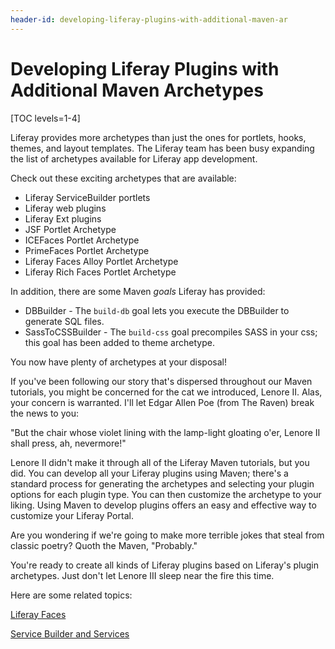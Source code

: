 ```yaml
---
header-id: developing-liferay-plugins-with-additional-maven-ar
---
```


# Developing Liferay Plugins with Additional Maven Archetypes

[TOC levels=1-4]

Liferay provides more archetypes than just the ones for portlets, hooks, themes,
and layout templates. The Liferay team has been busy expanding the list of
archetypes available for Liferay app development. 

Check out these exciting archetypes that are available: 

- Liferay ServiceBuilder portlets 
- Liferay web plugins
- Liferay Ext plugins
- JSF Portlet Archetype 
- ICEFaces Portlet Archetype 
- PrimeFaces Portlet Archetype 
- Liferay Faces Alloy Portlet Archetype 
- Liferay Rich Faces Portlet Archetype 

In addition, there are some Maven *goals* Liferay has provided: 

- DBBuilder - The `build-db` goal lets you execute the DBBuilder to generate SQL
  files. 
- SassToCSSBuilder - The `build-css` goal precompiles SASS in your css; this
  goal has been added to theme archetype. 

You now have plenty of archetypes at your disposal! 

If you've been following our story that's dispersed throughout our Maven
tutorials, you might be concerned for the cat we introduced, Lenore II. Alas,
your concern is warranted. I'll let Edgar Allen Poe (from The Raven) break the
news to you:

"But the chair whose violet lining with the lamp-light gloating o'er,
Lenore II shall press, ah, nevermore!"

Lenore II didn't make it through all of the Liferay Maven tutorials, but you
did. You can develop all your Liferay plugins using Maven; there's a standard
process for generating the archetypes and selecting your plugin options for each
plugin type. You can then customize the archetype to your liking. Using Maven to
develop plugins offers an easy and effective way to customize your Liferay
Portal. 

Are you wondering if we're going to make more terrible jokes that steal from
classic poetry? Quoth the Maven, "Probably."

You're ready to create all kinds of Liferay plugins based on Liferay's plugin
archetypes. Just don't let Lenore III sleep near the fire this time. 

<!-- Consider moving the content below into the Liferay IDE section intro. Jim

Feeling confused by the number of features provided by Eclipse and Liferay IDE?
You can easily come across difficult questions and run into very specific
problems, but someone else might have already solved your issue or answered your
question. So where would you go to find out? Don't reinvent the wheel, visit the
[Liferay IDE Community page](http://www.liferay.com/community/liferay-projects/liferay-ide/overview)!
On the *Forums* page, you can look up solutions to specific issues and ask
questions. Be sure to fully describe any problems you have to ensure you get a
working answer. You can even track known issues from the *Issue Tracker* page. 
-->

Here are some related topics:

[Liferay Faces](/docs/6-2/tutorials/-/knowledge_base/t/developing-jsp-portlets-using-liferay-mvc)

[Service Builder and Services](/docs/6-2/tutorials/-/knowledge_base/t/service-builder)

